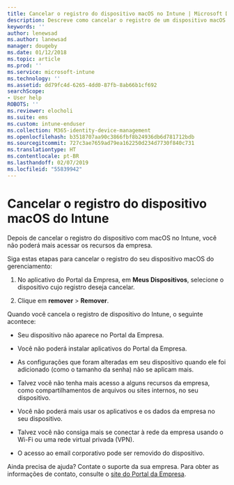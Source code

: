 ```yaml
---
title: Cancelar o registro do dispositivo macOS no Intune | Microsoft Docs
description: Descreve como cancelar o registro de um dispositivo macOS do Intune
keywords: ''
author: lenewsad
ms.author: lanewsad
manager: dougeby
ms.date: 01/12/2018
ms.topic: article
ms.prod: ''
ms.service: microsoft-intune
ms.technology: ''
ms.assetid: dd79fc4d-6265-4dd0-87fb-8ab66b1cf692
searchScope:
- User help
ROBOTS: ''
ms.reviewer: elocholi
ms.suite: ems
ms.custom: intune-enduser
ms.collection: M365-identity-device-management
ms.openlocfilehash: b3518707aa90c3866fbf8b24936db6d781712bdb
ms.sourcegitcommit: 727c3ae7659ad79ea162250d234d7730f840c731
ms.translationtype: HT
ms.contentlocale: pt-BR
ms.lasthandoff: 02/07/2019
ms.locfileid: "55839942"
---
```

# <a name="unenroll-your-macos-device-from-intune"></a>Cancelar o registro do dispositivo macOS do Intune

Depois de cancelar o registro do dispositivo com macOS no Intune, você não poderá mais acessar os recursos da empresa.

Siga estas etapas para cancelar o registro do seu dispositivo macOS do gerenciamento:

1.  No aplicativo do Portal da Empresa, em **Meus Dispositivos**, selecione o dispositivo cujo registro deseja cancelar.

2.  Clique em **remover** > **Remover**.

Quando você cancela o registro de dispositivo do Intune, o seguinte acontece:

-   Seu dispositivo não aparece no Portal da Empresa.

-   Você não poderá instalar aplicativos do Portal da Empresa.

-   As configurações que foram alteradas em seu dispositivo quando ele foi adicionado (como o tamanho da senha) não se aplicam mais.

-   Talvez você não tenha mais acesso a alguns recursos da empresa, como compartilhamentos de arquivos ou sites internos, no seu dispositivo.

-   Você não poderá mais usar os aplicativos e os dados da empresa no seu dispositivo.

-   Talvez você não consiga mais se conectar à rede da empresa usando o Wi-Fi ou uma rede virtual privada (VPN).

-   O acesso ao email corporativo pode ser removido do dispositivo.

Ainda precisa de ajuda? Contate o suporte da sua empresa. Para obter as informações de contato, consulte o [site do Portal da Empresa](https://go.microsoft.com/fwlink/?linkid=2010980).
